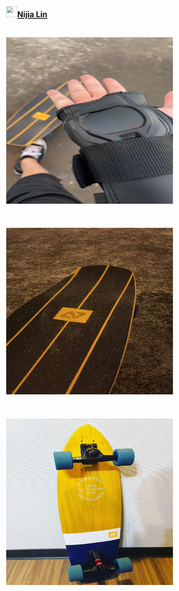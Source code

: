 <h2 id="user-content-nijia-lin"><a class="heading-link" href="#nijia-lin">
<img src="https://camo.githubusercontent.com/c47c41c34d2fe42386a5c2beaacb8c19b67d1368cdd01cc79fd955b1fbc70619/68747470733a2f2f7370726f66696c652e6c696e652d7363646e2e6e65742f30684b76546f73535a4e46466c354667624642586c714a676c47467a4e615a30314c584852616278684654446c4e493174614269565a61423543536a74484a31594a41434a534e307846486a703142574d5f5a30446f6258346d536d35414946454d584868627551" width="30" height="30" data-canonical-src="https://sprofile.line-scdn.net/0hKvTosSZNFFl5FgbFBXlqJglGFzNaZ01LXHRabxhFTDlNI1taBiVZaB5CSjtHJ1YJACJSN0xFHjp1BWM_Z0DobX4mSm5AIFEMXHhbuQ" style="max-width: 100%;">Nijia Lin<span aria-hidden="true" class="octicon octicon-link"></span></a></h2><br><p><a target="_blank" rel="noopener noreferrer" href="https://github.com/louis70109/ideas-tree/blob/master/images/475303237705793734.png"><img src="https://github.com/louis70109/ideas-tree/raw/master/images/475303237705793734.png" width="450" height="450" style="max-width: 100%;"></a></p>
<br /><p><br><a target="_blank" rel="noopener noreferrer" href="https://github.com/louis70109/ideas-tree/blob/master/images/475303249381949739.png"><img src="https://github.com/louis70109/ideas-tree/raw/master/images/475303249381949739.png" width="450" height="450" style="max-width: 100%;"></a></p>
<br /><p><br><a target="_blank" rel="noopener noreferrer" href="https://github.com/louis70109/ideas-tree/blob/master/images/475303260036006002.png"><img src="https://github.com/louis70109/ideas-tree/raw/master/images/475303260036006002.png" width="450" height="450" style="max-width: 100%;"></a></p>

